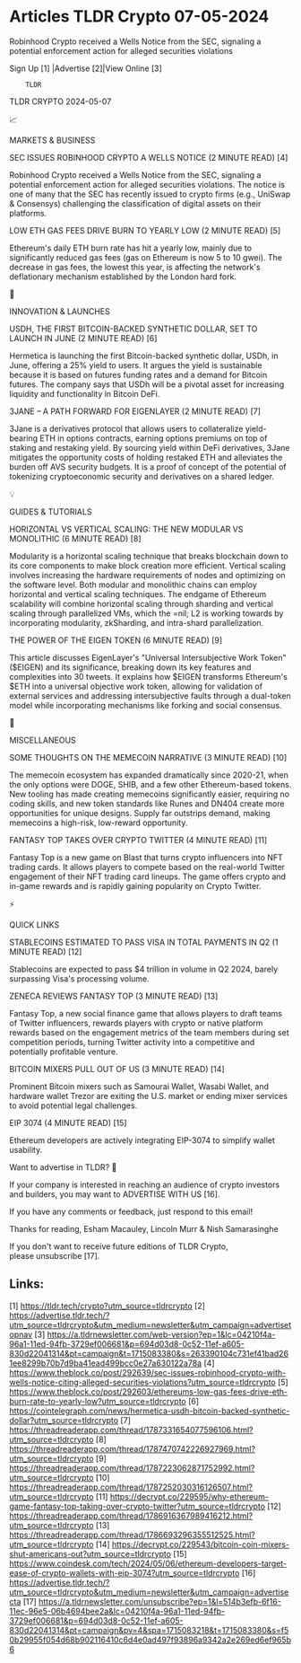 # Articles TLDR Crypto 07-05-2024

Robinhood Crypto received a Wells Notice from the SEC, signaling a
potential enforcement action for alleged securities violations  

 Sign Up [1] |Advertise [2]|View Online [3] 

		TLDR 

TLDR CRYPTO 2024-05-07

📈 

MARKETS & BUSINESS

 SEC ISSUES ROBINHOOD CRYPTO A WELLS NOTICE (2 MINUTE READ) [4] 

 Robinhood Crypto received a Wells Notice from the SEC, signaling a
potential enforcement action for alleged securities violations. The
notice is one of many that the SEC has recently issued to crypto firms
(e.g., UniSwap & Consensys) challenging the classification of digital
assets on their platforms. 

 LOW ETH GAS FEES DRIVE BURN TO YEARLY LOW (2 MINUTE READ) [5] 

 Ethereum's daily ETH burn rate has hit a yearly low, mainly due to
significantly reduced gas fees (gas on Ethereum is now 5 to 10 gwei).
The decrease in gas fees, the lowest this year, is affecting the
network's deflationary mechanism established by the London hard fork. 

🚀 

INNOVATION & LAUNCHES

 USDH, THE FIRST BITCOIN-BACKED SYNTHETIC DOLLAR, SET TO LAUNCH IN
JUNE (2 MINUTE READ) [6] 

 Hermetica is launching the first Bitcoin-backed synthetic dollar,
USDh, in June, offering a 25% yield to users. It argues the yield is
sustainable because it is based on futures funding rates and a demand
for Bitcoin futures. The company says that USDh will be a pivotal
asset for increasing liquidity and functionality in Bitcoin DeFi. 

 3JANE – A PATH FORWARD FOR EIGENLAYER (2 MINUTE READ) [7] 

 3Jane is a derivatives protocol that allows users to collateralize
yield-bearing ETH in options contracts, earning options premiums on
top of staking and restaking yield. By sourcing yield within DeFi
derivatives, 3Jane mitigates the opportunity costs of holding restaked
ETH and alleviates the burden off AVS security budgets. It is a proof
of concept of the potential of tokenizing cryptoeconomic security and
derivatives on a shared ledger. 

💡 

GUIDES & TUTORIALS

 HORIZONTAL VS VERTICAL SCALING: THE NEW MODULAR VS MONOLITHIC (6
MINUTE READ) [8] 

 Modularity is a horizontal scaling technique that breaks blockchain
down to its core components to make block creation more efficient.
Vertical scaling involves increasing the hardware requirements of
nodes and optimizing on the software level. Both modular and
monolithic chains can employ horizontal and vertical scaling
techniques. The endgame of Ethereum scalability will combine
horizontal scaling through sharding and vertical scaling through
parallelized VMs, which the =nil; L2 is working towards by
incorporating modularity, zkSharding, and intra-shard parallelization.


 THE POWER OF THE EIGEN TOKEN (6 MINUTE READ) [9] 

 This article discusses EigenLayer's "Universal Intersubjective Work
Token" ($EIGEN) and its significance, breaking down its key features
and complexities into 30 tweets. It explains how $EIGEN transforms
Ethereum's $ETH into a universal objective work token, allowing for
validation of external services and addressing intersubjective faults
through a dual-token model while incorporating mechanisms like forking
and social consensus. 

🦄 

MISCELLANEOUS

 SOME THOUGHTS ON THE MEMECOIN NARRATIVE (3 MINUTE READ) [10] 

 The memecoin ecosystem has expanded dramatically since 2020-21, when
the only options were DOGE, SHIB, and a few other Ethereum-based
tokens. New tooling has made creating memecoins significantly easier,
requiring no coding skills, and new token standards like Runes and
DN404 create more opportunities for unique designs. Supply far
outstrips demand, making memecoins a high-risk, low-reward
opportunity. 

 FANTASY TOP TAKES OVER CRYPTO TWITTER (4 MINUTE READ) [11] 

 Fantasy Top is a new game on Blast that turns crypto influencers into
NFT trading cards. It allows players to compete based on the
real-world Twitter engagement of their NFT trading card lineups. The
game offers crypto and in-game rewards and is rapidly gaining
popularity on Crypto Twitter. 

⚡ 

QUICK LINKS

 STABLECOINS ESTIMATED TO PASS VISA IN TOTAL PAYMENTS IN Q2 (1 MINUTE
READ) [12] 

 Stablecoins are expected to pass $4 trillion in volume in Q2 2024,
barely surpassing Visa's processing volume. 

 ZENECA REVIEWS FANTASY TOP (3 MINUTE READ) [13] 

 Fantasy Top, a new social finance game that allows players to draft
teams of Twitter influencers, rewards players with crypto or native
platform rewards based on the engagement metrics of the team members
during set competition periods, turning Twitter activity into a
competitive and potentially profitable venture. 

 BITCOIN MIXERS PULL OUT OF US (3 MINUTE READ) [14] 

 Prominent Bitcoin mixers such as Samourai Wallet, Wasabi Wallet, and
hardware wallet Trezor are exiting the U.S. market or ending mixer
services to avoid potential legal challenges. 

 EIP 3074 (4 MINUTE READ) [15] 

 Ethereum developers are actively integrating EIP-3074 to simplify
wallet usability. 

Want to advertise in TLDR? 📰

 If your company is interested in reaching an audience of crypto
investors and builders, you may want to ADVERTISE WITH US [16]. 

 If you have any comments or feedback, just respond to this email! 

Thanks for reading, 
Esham Macauley, Lincoln Murr & Nish Samarasinghe 

If you don't want to receive future editions of TLDR Crypto,
please unsubscribe [17]. 

 

Links:
------
[1] https://tldr.tech/crypto?utm_source=tldrcrypto
[2] https://advertise.tldr.tech/?utm_source=tldrcrypto&utm_medium=newsletter&utm_campaign=advertisetopnav
[3] https://a.tldrnewsletter.com/web-version?ep=1&lc=04210f4a-96a1-11ed-94fb-3729ef006681&p=694d03d8-0c52-11ef-a605-830d22041314&pt=campaign&t=1715083380&s=263390104c731ef41bad261ee8299b70b7d9ba41ead499bcc0e27a630122a78a
[4] https://www.theblock.co/post/292639/sec-issues-robinhood-crypto-with-wells-notice-citing-alleged-securities-violations?utm_source=tldrcrypto
[5] https://www.theblock.co/post/292603/ethereums-low-gas-fees-drive-eth-burn-rate-to-yearly-low?utm_source=tldrcrypto
[6] https://cointelegraph.com/news/hermetica-usdh-bitcoin-backed-synthetic-dollar?utm_source=tldrcrypto
[7] https://threadreaderapp.com/thread/1787331654077596106.html?utm_source=tldrcrypto
[8] https://threadreaderapp.com/thread/1787470742226927969.html?utm_source=tldrcrypto
[9] https://threadreaderapp.com/thread/1787223062871752992.html?utm_source=tldrcrypto
[10] https://threadreaderapp.com/thread/1787252030316126507.html?utm_source=tldrcrypto
[11] https://decrypt.co/229595/why-ethereum-game-fantasy-top-taking-over-crypto-twitter?utm_source=tldrcrypto
[12] https://threadreaderapp.com/thread/1786916367989416212.html?utm_source=tldrcrypto
[13] https://threadreaderapp.com/thread/1786693296355512525.html?utm_source=tldrcrypto
[14] https://decrypt.co/229543/bitcoin-coin-mixers-shut-americans-out?utm_source=tldrcrypto
[15] https://www.coindesk.com/tech/2024/05/06/ethereum-developers-target-ease-of-crypto-wallets-with-eip-3074?utm_source=tldrcrypto
[16] https://advertise.tldr.tech/?utm_source=tldrcrypto&utm_medium=newsletter&utm_campaign=advertisecta
[17] https://a.tldrnewsletter.com/unsubscribe?ep=1&l=514b3efb-6f16-11ec-96e5-06b4694bee2a&lc=04210f4a-96a1-11ed-94fb-3729ef006681&p=694d03d8-0c52-11ef-a605-830d22041314&pt=campaign&pv=4&spa=1715083218&t=1715083380&s=f50b29955f054d68b902116410c6d4e0ad497f93896a9342a2e269ed6ef965b6